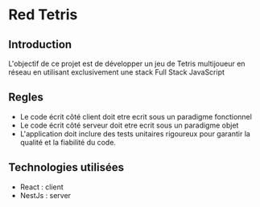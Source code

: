 # Red Tetris

## Introduction

L'objectif de ce projet est de développer un jeu de Tetris multijoueur en réseau en utilisant exclusivement une stack Full Stack JavaScript

## Regles

- Le code écrit côté client doit etre ecrit sous un paradigme fonctionnel
- Le code écrit côté serveur doit etre ecrit sous un paradigme objet
- L'application doit inclure des tests unitaires rigoureux pour garantir la qualité et la fiabilité du code.

## Technologies utilisées

- React : client
- NestJs : server

